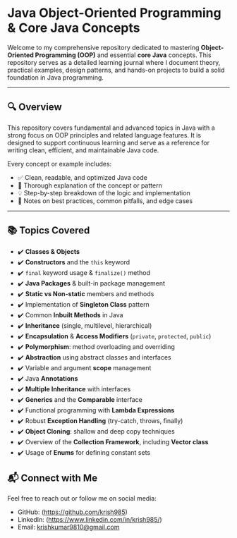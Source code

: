 # Java Object-Oriented Programming & Core Java Concepts

Welcome to my comprehensive repository dedicated to mastering **Object-Oriented Programming (OOP)** and essential **core Java** concepts. This repository serves as a detailed learning journal where I document theory, practical examples, design patterns, and hands-on projects to build a solid foundation in Java programming.

---

## 🔍 Overview

This repository covers fundamental and advanced topics in Java with a strong focus on OOP principles and related language features. It is designed to support continuous learning and serve as a reference for writing clean, efficient, and maintainable Java code.

Every concept or example includes:

- ✅ Clean, readable, and optimized Java code  
- 🧠 Thorough explanation of the concept or pattern  
- 💡 Step-by-step breakdown of the logic and implementation  
- 📝 Notes on best practices, common pitfalls, and edge cases

---

## 📚 Topics Covered

- ✔️ **Classes & Objects**  
- ✔️ **Constructors** and the `this` keyword  
- ✔️ `final` keyword usage & `finalize()` method  
- ✔️ **Java Packages** & built-in package management  
- ✔️ **Static vs Non-static** members and methods  
- ✔️ Implementation of **Singleton Class** pattern  
- ✔️ Common **Inbuilt Methods** in Java  
- ✔️ **Inheritance** (single, multilevel, hierarchical)  
- ✔️ **Encapsulation** & **Access Modifiers** (`private`, `protected`, `public`)  
- ✔️ **Polymorphism**: method overloading and overriding  
- ✔️ **Abstraction** using abstract classes and interfaces  
- ✔️ Variable and argument **scope** management  
- ✔️ Java **Annotations**  
- ✔️ **Multiple Inheritance** with interfaces  
- ✔️ **Generics** and the **Comparable** interface  
- ✔️ Functional programming with **Lambda Expressions**  
- ✔️ Robust **Exception Handling** (try-catch, throws, finally)  
- ✔️ **Object Cloning**: shallow and deep copy techniques  
- ✔️ Overview of the **Collection Framework**, including **Vector class**  
- ✔️ Usage of **Enums** for defining constant sets  


## 📬 Connect with Me

Feel free to reach out or follow me on social media:

- GitHub: (https://github.com/krish985)  
- LinkedIn: (https://www.linkedin.com/in/krish985/)  
- Email: krishkumar9810@gmail.com 

